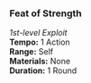 ### Feat of Strength
*1st-level Exploit*  
**Tempo:** 1 Action  
**Range:** Self  
**Materials:** None  
**Duration:** 1 Round
